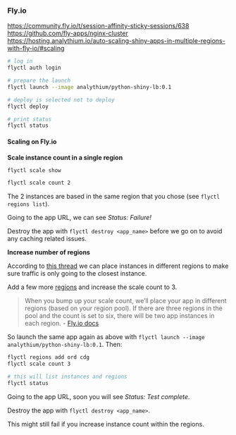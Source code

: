 ### Fly.io

https://community.fly.io/t/session-affinity-sticky-sessions/638
https://github.com/fly-apps/nginx-cluster
https://hosting.analythium.io/auto-scaling-shiny-apps-in-multiple-regions-with-fly-io/#scaling

```bash
# log in
flyctl auth login

# prepare the launch
flyctl launch --image analythium/python-shiny-lb:0.1

# deploy is selected not to deploy
flyctl deploy

# print status
flyctl status
```

#### Scaling on Fly.io

**Scale instance count in a single region**

```bash
flyctl scale show

flyctl scale count 2
```

The 2 instances are based in the same region that you chose (see `flyctl regions list`).

Going to the app URL, we can see _Status: Failure!_

Destroy the app with `flyctl destroy <app_name>` before we go on to avoid any caching related issues.

**Increase number of regions**

According to [this thread](https://community.fly.io/t/session-affinity-sticky-sessions/638) we can place instances in different regions to make sure traffic is only going to the closest instance.

Add a few more [regions](https://fly.io/docs/reference/regions/) and increase the scale count to 3.

> When you bump up your scale count, we’ll place your app in different regions (based on your region pool). If there are three regions in the pool and the count is set to six, there will be two app instances in each region. - [Fly.io docs](https://fly.io/docs/reference/scaling/#count-scaling)

So launch the same app again as above with `flyctl launch --image analythium/python-shiny-lb:0.1`. Then:

```bash
flyctl regions add ord cdg
flyctl scale count 3

# this will list instances and regions
flyctl status
```

Going to the app URL, soon you will see _Status: Test complete_.

Destroy the app with `flyctl destroy <app_name>`.

This might still fail if you increase instance count within the regions.
